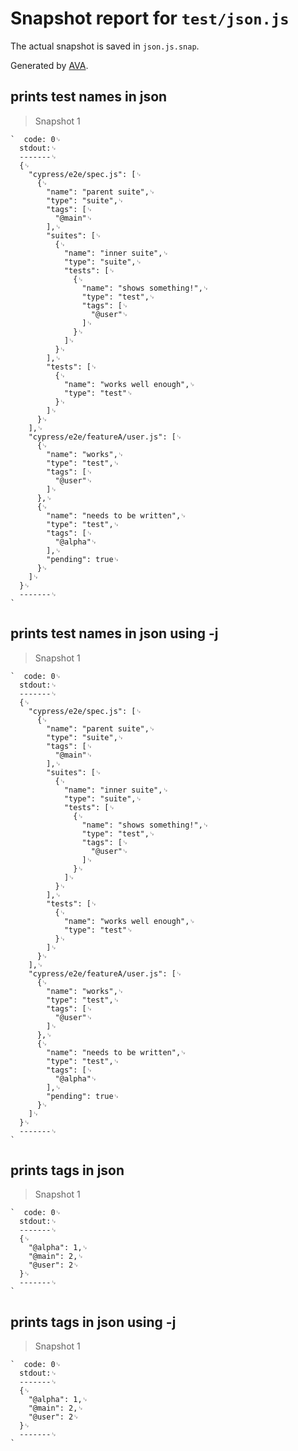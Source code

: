 # Snapshot report for `test/json.js`

The actual snapshot is saved in `json.js.snap`.

Generated by [AVA](https://avajs.dev).

## prints test names in json

> Snapshot 1

    `  code: 0␊
      stdout:␊
      -------␊
      {␊
        "cypress/e2e/spec.js": [␊
          {␊
            "name": "parent suite",␊
            "type": "suite",␊
            "tags": [␊
              "@main"␊
            ],␊
            "suites": [␊
              {␊
                "name": "inner suite",␊
                "type": "suite",␊
                "tests": [␊
                  {␊
                    "name": "shows something!",␊
                    "type": "test",␊
                    "tags": [␊
                      "@user"␊
                    ]␊
                  }␊
                ]␊
              }␊
            ],␊
            "tests": [␊
              {␊
                "name": "works well enough",␊
                "type": "test"␊
              }␊
            ]␊
          }␊
        ],␊
        "cypress/e2e/featureA/user.js": [␊
          {␊
            "name": "works",␊
            "type": "test",␊
            "tags": [␊
              "@user"␊
            ]␊
          },␊
          {␊
            "name": "needs to be written",␊
            "type": "test",␊
            "tags": [␊
              "@alpha"␊
            ],␊
            "pending": true␊
          }␊
        ]␊
      }␊
      -------␊
    `

## prints test names in json using -j

> Snapshot 1

    `  code: 0␊
      stdout:␊
      -------␊
      {␊
        "cypress/e2e/spec.js": [␊
          {␊
            "name": "parent suite",␊
            "type": "suite",␊
            "tags": [␊
              "@main"␊
            ],␊
            "suites": [␊
              {␊
                "name": "inner suite",␊
                "type": "suite",␊
                "tests": [␊
                  {␊
                    "name": "shows something!",␊
                    "type": "test",␊
                    "tags": [␊
                      "@user"␊
                    ]␊
                  }␊
                ]␊
              }␊
            ],␊
            "tests": [␊
              {␊
                "name": "works well enough",␊
                "type": "test"␊
              }␊
            ]␊
          }␊
        ],␊
        "cypress/e2e/featureA/user.js": [␊
          {␊
            "name": "works",␊
            "type": "test",␊
            "tags": [␊
              "@user"␊
            ]␊
          },␊
          {␊
            "name": "needs to be written",␊
            "type": "test",␊
            "tags": [␊
              "@alpha"␊
            ],␊
            "pending": true␊
          }␊
        ]␊
      }␊
      -------␊
    `

## prints tags in json

> Snapshot 1

    `  code: 0␊
      stdout:␊
      -------␊
      {␊
        "@alpha": 1,␊
        "@main": 2,␊
        "@user": 2␊
      }␊
      -------␊
    `

## prints tags in json using -j

> Snapshot 1

    `  code: 0␊
      stdout:␊
      -------␊
      {␊
        "@alpha": 1,␊
        "@main": 2,␊
        "@user": 2␊
      }␊
      -------␊
    `
